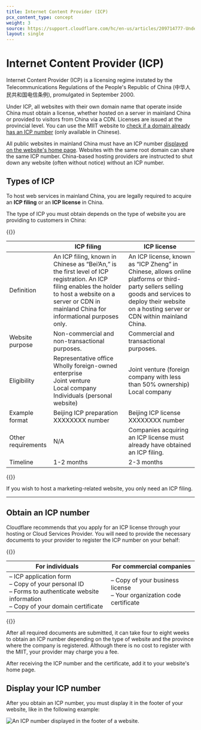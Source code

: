 ```yaml
---
title: Internet Content Provider (ICP)
pcx_content_type: concept
weight: 3
source: https://support.cloudflare.com/hc/en-us/articles/209714777-Understanding-and-configuring-an-ICP-number
layout: single
---
```


# Internet Content Provider (ICP)

Internet Content Provider (ICP) is a licensing regime instated by the Telecommunications Regulations of the People's Republic of China (中华人民共和国电信条例), promulgated in September 2000.

Under ICP, all websites with their own domain name that operate inside China must obtain a license, whether hosted on a server in mainland China or provided to visitors from China via a CDN. Licenses are issued at the provincial level. You can use the MIIT website to [check if a domain already has an ICP number](https://beian.miit.gov.cn/#/Integrated/recordQuery) (only available in Chinese).

All public websites in mainland China must have an ICP number [displayed on the website's home page](#display-your-icp-number). Websites with the same root domain can share the same ICP number. China-based hosting providers are instructed to shut down any website (often without notice) without an ICP number.

## Types of ICP

To host web services in mainland China, you are legally required to acquire an **ICP filing** or an **ICP license** in China.

The type of ICP you must obtain depends on the type of website you are providing to customers in China:

{{<table-wrap>}}

| | ICP filing | ICP license |
|---|---|---|
| Definition | An ICP filing, known in Chinese as “Bei’An,” is the first level of ICP registration. An ICP filing enables the holder to host a website on a server or CDN in mainland China for informational purposes only. | An ICP license, known as “ICP Zheng” in Chinese, allows online platforms or third-party sellers selling goods and services to deploy their website on a hosting server or CDN within mainland China. |
| Website purpose | Non-commercial and non-transactional purposes. | Commercial and transactional purposes. |
| Eligibility | Representative office<br/>Wholly foreign-owned enterprise<br/>Joint venture<br/>Local company<br/>Individuals (personal website) | Joint venture (foreign company with less than 50% ownership)<br/>Local company |
| Example format | Beijing ICP preparation XXXXXXXX number | Beijing ICP license XXXXXXXX number |
| Other requirements | N/A | Companies acquiring an ICP license must already have obtained an ICP filing. |
Timeline | 1-2 months | 2-3 months |

{{</table-wrap>}}

If you wish to host a marketing-related website, you only need an ICP filing.

---

## Obtain an ICP number

Cloudflare recommends that you apply for an ICP license through your hosting or Cloud Services Provider. You will need to provide the necessary documents to your provider to register the ICP number on your behalf:

{{<table-wrap>}}

For individuals | For commercial companies
----------------|-------------------------
– ICP application form<br>– Copy of your personal ID<br>– Forms to authenticate website information<br>– Copy of your domain certificate | – Copy of your business license<br>– Your organization code certificate 

{{</table-wrap>}}

After all required documents are submitted, it can take four to eight weeks to obtain an ICP number depending on the type of website and the province where the company is registered. Although there is no cost to register with the MIIT, your provider may charge you a fee.

After receiving the ICP number and the certificate, add it to your website's home page. 

## Display your ICP number

After you obtain an ICP number, you must display it in the footer of your website, like in the following example:

![An ICP number displayed in the footer of a website.](/images/china-network/icp-number-in-footer.png)
